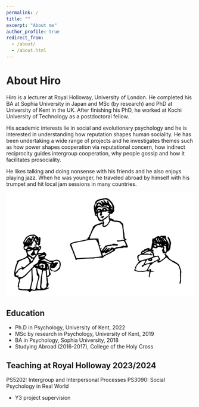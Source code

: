 ```yaml
---
permalink: /
title: ""
excerpt: "About me"
author_profile: true
redirect_from: 
  - /about/
  - /about.html
---
```


# About Hiro

Hiro is a lecturer at Royal Holloway, University of London. 
He completed his BA at Sophia University in Japan and MSc (by research) and PhD at University of Kent in the UK. After finishing his PhD, he worked at Kochi University of Technology as a postdoctoral fellow. 

His academic interests lie in social and evolutionary psychology and he is interested in understanding how reputation shapes human sociality. He has been undertaking a wide range of projects and he investigates themes such as how power shapes cooperation via reputational concern, how indirect reciprocity guides intergroup cooperation, why people gossip and how it facilitates prosociality.

He likes talking and doing nonsense with his friends and he also enjoys playing jazz. When he was younger, he traveled abroad by himself with his trumpet and hit local jam sessions in many countries.

![image](/assets/images/imada_web_touka_c-01-r.png)

## Education

-   Ph.D in Psychology, University of Kent, 2022
-   MSc by research in Psychology, University of Kent, 2019
-   BA in Psychology, Sophia University, 2018
-   Studying Abroad (2016-2017), College of the Holy Cross

## Teaching at Royal Holloway 2023/2024
PS5202: Intergroup and Interpersonal Processes
PS3090: Social Psychology in Real World
+ Y3 project supervision
